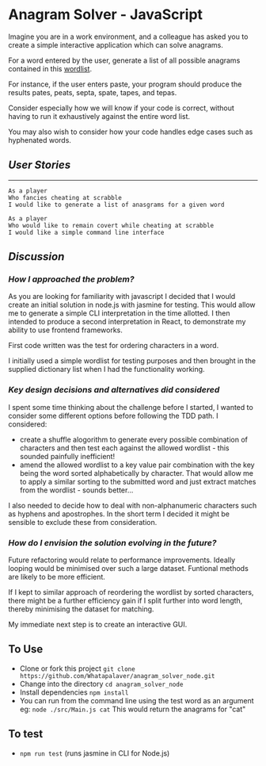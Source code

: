 Anagram Solver - JavaScript
====

Imagine you are in a work environment, and a colleague has asked you to create a simple interactive application which can solve anagrams.

For a word entered by the user, generate a list of all possible anagrams contained in this [wordlist](http://codekata.com/data/wordlist.txt).

For instance, if the user enters paste, your program should produce the results pates, peats, septa, spate, tapes, and tepas.

Consider especially how we will know if your code is correct, without having to run it exhaustively against the entire word list.

You may also wish to consider how your code handles edge cases such as hyphenated words. 

## _User Stories_

---

```
As a player
Who fancies cheating at scrabble
I would like to generate a list of anasgrams for a given word
```

```
As a player
Who would like to remain covert while cheating at scrabble
I would like a simple command line interface

```

## _Discussion_  

### _How I approached the problem?_

As you are looking for familiarity with javascript I decided that I would create an initial solution in node.js with jasmine for testing. This would allow me to generate a simple CLI interpretation in the time allotted. I then intended to produce a second interpretation in React, to demonstrate my ability to use frontend frameworks.

First code written was the test for ordering characters in a word.

I initially used a simple wordlist for testing purposes and then brought in the supplied dictionary list when I had the functionality working.

### _Key design decisions and alternatives did considered_

I spent some time thinking about the challenge before I started, I wanted to consider some different options before following the TDD path. I considered:

- create a shuffle alogorithm to generate every possible combination of characters and then test each against the allowed wordlist - this sounded painfully inefficient!
- amend the allowed wordlist to a key value pair combination with the key being the word sorted alphabetically by character. That would allow me to apply a similar sorting to the submitted word and just extract matches from the wordlist - sounds better...

I also needed to decide how to deal with non-alphanumeric characters such as hyphens and apostrophes. In the short term I decided it might be sensible to exclude these from consideration.

### _How do I envision the solution evolving in the future?_

Future refactoring would relate to performance improvements. Ideally looping would be minimised over such a large dataset. Funtional methods are likely to be more efficient.

If I kept to similar approach of reordering the wordlist by sorted characters, there might be a further efficiency gain if I split further into word length, thereby minimising the dataset for matching.

My immediate next step is to create an interactive GUI.

To Use
---

- Clone or fork this project `git clone https://github.com/Whatapalaver/anagram_solver_node.git`
- Change into the directory `cd anagram_solver_node`
- Install dependencies `npm install`
- You can run from the command line using the test word as an argument eg: `node ./src/Main.js cat` This would return the anagrams for "cat"

To test
---

- `npm run test` (runs jasmine in CLI for Node.js)
